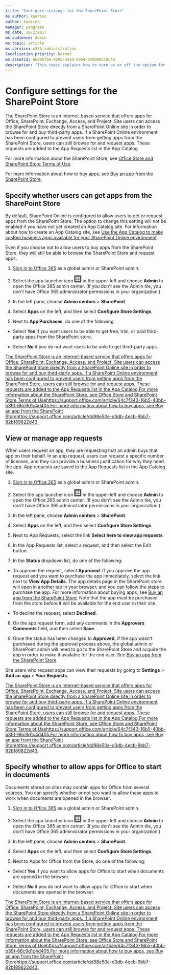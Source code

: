 ```yaml
---
title: "Configure settings for the SharePoint Store"
ms.author: kaarins
author: kaarins
manager: pamgreen
ms.date: 10/2/2017
ms.audience: Admin
ms.topic: article
ms.service: o365-administration
localization_priority: Normal
ms.assetid: 6b806fb8-9295-441d-b954-07009021dc48
description: "This topic explains how to turn on or off the option for SharePoint Online users to buy or get apps from the SharePoint Store. It also explains how the SharePoint Online admin can manage app requests from users."
---
```


# Configure settings for the SharePoint Store

The SharePoint Store is an Internet-based service that offers apps for Office, SharePoint, Exchange, Access, and Project. Site users can access the SharePoint Store directly from a SharePoint Online site in order to browse for and buy third-party apps. If a SharePoint Online environment has been configured to prevent users from getting apps from the SharePoint Store, users can still browse for and request apps. These requests are added to the App Requests list in the App Catalog.
  
For more information about the SharePoint Store, see [Office Store and SharePoint Store Terms of Use](https://support.office.com/article/64c7f343-16b5-40bb-b39f-66c9d1c4d405).
  
For more information about how to buy apps, see [Buy an app from the SharePoint Store](https://support.office.com/article/dd98e50e-d3db-4ecb-9bb7-82b189822d43).
  
## Specify whether users can get apps from the SharePoint Store
<a name="__top"> </a>

By default, SharePoint Online is configured to allow users to get or request apps from the SharePoint Store. The option to change this setting will not be enabled if you have not yet created an App Catalog site. For information about how to create an App Catalog site, see [Use the App Catalog to make custom business apps available for your SharePoint Online environment](use-the-app-catalog-to-make-custom-business-apps-available-for-your-sharepoint-o).
  
Even if you choose not to allow users to buy apps from the SharePoint Store, they will still be able to browse the SharePoint Store and request apps.
  
1. [Sign in to Office 365](e9eb7d51-5430-4929-91ab-6157c5a050b4) as a global admin or SharePoint admin. 
    
2. Select the app launcher icon ![The icon that looks like a waffle and represents a button click that will reveal multiple application tiles for selection.](media/3b8a317e-13ba-4bd4-864e-1ccd47af39ee.png) in the upper-left and choose **Admin** to open the Office 365 admin center. (If you don't see the Admin tile, you don't have Office 365 administrator permissions in your organization.) 
    
3. In the left pane, choose **Admin centers** > **SharePoint**.
    
4. Select **Apps** on the left, and then select **Configure Store Settings**.
    
5. Next to **App Purchases**, do one of the following:
    
  - Select **Yes** if you want users to be able to get free, trial, or paid third-party apps from the SharePoint store. 
    
  - Select **No** if you do not want users to be able to get third-party apps. 
    
[The SharePoint Store is an Internet-based service that offers apps for Office, SharePoint, Exchange, Access, and Project. Site users can access the SharePoint Store directly from a SharePoint Online site in order to browse for and buy third-party apps. If a SharePoint Online environment has been configured to prevent users from getting apps from the SharePoint Store, users can still browse for and request apps. These requests are added to the App Requests list in the App Catalog.For more information about the SharePoint Store, see Office Store and SharePoint Store Terms of Usehttps://support.office.com/article/64c7f343-16b5-40bb-b39f-66c9d1c4d405.For more information about how to buy apps, see Buy an app from the SharePoint Storehttps://support.office.com/article/dd98e50e-d3db-4ecb-9bb7-82b189822d43.](configure-settings-for-the-sharepoint-store.md#__top)
  
## View or manage app requests
<a name="__top"> </a>

When users request an app, they are requesting that an admin buys that app on their behalf. In an app request, users can request a specific number of licenses, and they can provide a business justification for why they need the app. App requests are saved to the App Requests list in the App Catalog site.
  
1. [Sign in to Office 365](e9eb7d51-5430-4929-91ab-6157c5a050b4) as a global admin or SharePoint admin. 
    
2. Select the app launcher icon ![The icon that looks like a waffle and represents a button click that will reveal multiple application tiles for selection.](media/3b8a317e-13ba-4bd4-864e-1ccd47af39ee.png) in the upper-left and choose **Admin** to open the Office 365 admin center. (If you don't see the Admin tile, you don't have Office 365 administrator permissions in your organization.) 
    
3. In the left pane, choose **Admin centers** > **SharePoint**.
    
4. Select **Apps** on the left, and then select **Configure Store Settings**.
    
5. Next to App Requests, select the link **Select here to view app requests**.
    
6. In the App Requests list, select a request, and then select the Edit button.
    
7. In the **Status** dropdown list, do one of the following: 
    
  - To approve the request, select **Approved**. If you approve the app request and you want to purchase the app immediately, select the link next to **View App Details**. The app details page in the SharePoint store will open in another tab in your browser, and you can follow the steps to purchase the app. For more information about buying apps, see [Buy an app from the SharePoint Store](https://support.office.com/article/dd98e50e-d3db-4ecb-9bb7-82b189822d43). Note that the app must be purchased from the store before it will be available for the end user in their site.
    
  - To decline the request, select **Declined**.
    
8. On the app request form, add any comments in the **Approvers Comments** field, and then select **Save**.
    
9. Once the status has been changed to **Approved,** if the app wasn't purchased during the approval process above, the global admin or SharePoint admin will need to go to the SharePoint Store and acquire the app in order to make it available for the end user. See [Buy an app from the SharePoint Store](https://support.office.com/article/dd98e50e-d3db-4ecb-9bb7-82b189822d43).
    
Site users who request apps can view their requests by going to **Settings** > **Add an app** > **Your Requests**.
  
[The SharePoint Store is an Internet-based service that offers apps for Office, SharePoint, Exchange, Access, and Project. Site users can access the SharePoint Store directly from a SharePoint Online site in order to browse for and buy third-party apps. If a SharePoint Online environment has been configured to prevent users from getting apps from the SharePoint Store, users can still browse for and request apps. These requests are added to the App Requests list in the App Catalog.For more information about the SharePoint Store, see Office Store and SharePoint Store Terms of Usehttps://support.office.com/article/64c7f343-16b5-40bb-b39f-66c9d1c4d405.For more information about how to buy apps, see Buy an app from the SharePoint Storehttps://support.office.com/article/dd98e50e-d3db-4ecb-9bb7-82b189822d43.](configure-settings-for-the-sharepoint-store.md#__top)
  
## Specify whether to allow apps for Office to start in documents
<a name="__top"> </a>

Documents stored on sites may contain apps for Office from several sources. You can specify whether or not you want to allow these apps to work when documents are opened in the browser.
  
1. [Sign in to Office 365](e9eb7d51-5430-4929-91ab-6157c5a050b4) as a global admin or SharePoint admin. 
    
2. Select the app launcher icon ![The icon that looks like a waffle and represents a button click that will reveal multiple application tiles for selection.](media/3b8a317e-13ba-4bd4-864e-1ccd47af39ee.png) in the upper-left and choose **Admin** to open the Office 365 admin center. (If you don't see the Admin tile, you don't have Office 365 administrator permissions in your organization.) 
    
3. In the left pane, choose **Admin centers** > **SharePoint**.
    
4. Select **Apps** on the left, and then select **Configure Store Settings**.
    
5. Next to Apps for Office from the Store, do one of the following:
    
  - Select **Yes** if you want to allow apps for Office to start when documents are opened in the browser. 
    
  - Select **No** if you do not want to allow apps for Office to start when documents are opened in the browser. 
    
[The SharePoint Store is an Internet-based service that offers apps for Office, SharePoint, Exchange, Access, and Project. Site users can access the SharePoint Store directly from a SharePoint Online site in order to browse for and buy third-party apps. If a SharePoint Online environment has been configured to prevent users from getting apps from the SharePoint Store, users can still browse for and request apps. These requests are added to the App Requests list in the App Catalog.For more information about the SharePoint Store, see Office Store and SharePoint Store Terms of Usehttps://support.office.com/article/64c7f343-16b5-40bb-b39f-66c9d1c4d405.For more information about how to buy apps, see Buy an app from the SharePoint Storehttps://support.office.com/article/dd98e50e-d3db-4ecb-9bb7-82b189822d43.](configure-settings-for-the-sharepoint-store.md#__top)
  

